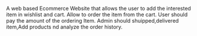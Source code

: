 A web based Ecommerce Website that allows the user to add the interested item in wishlist and cart. Allow to order the item from the cart. User should pay the amount of the ordering Item.
Admin should shuipped,delivered item,Add products nd analyze the order history.
